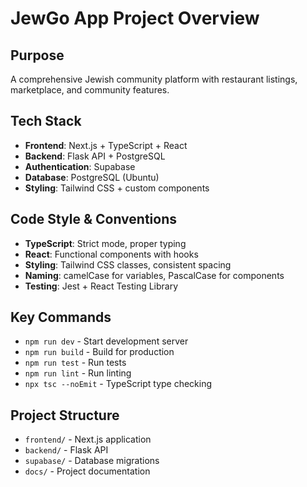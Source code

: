 # JewGo App Project Overview

## Purpose
A comprehensive Jewish community platform with restaurant listings, marketplace, and community features.

## Tech Stack
- **Frontend**: Next.js + TypeScript + React
- **Backend**: Flask API + PostgreSQL
- **Authentication**: Supabase
- **Database**: PostgreSQL (Ubuntu)
- **Styling**: Tailwind CSS + custom components

## Code Style & Conventions
- **TypeScript**: Strict mode, proper typing
- **React**: Functional components with hooks
- **Styling**: Tailwind CSS classes, consistent spacing
- **Naming**: camelCase for variables, PascalCase for components
- **Testing**: Jest + React Testing Library

## Key Commands
- `npm run dev` - Start development server
- `npm run build` - Build for production
- `npm run test` - Run tests
- `npm run lint` - Run linting
- `npx tsc --noEmit` - TypeScript type checking

## Project Structure
- `frontend/` - Next.js application
- `backend/` - Flask API
- `supabase/` - Database migrations
- `docs/` - Project documentation